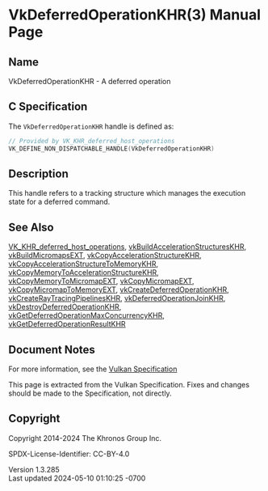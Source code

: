 # VkDeferredOperationKHR(3) Manual Page

## Name

VkDeferredOperationKHR - A deferred operation



## <a href="#_c_specification" class="anchor"></a>C Specification

The `VkDeferredOperationKHR` handle is defined as:

``` c
// Provided by VK_KHR_deferred_host_operations
VK_DEFINE_NON_DISPATCHABLE_HANDLE(VkDeferredOperationKHR)
```

## <a href="#_description" class="anchor"></a>Description

This handle refers to a tracking structure which manages the execution
state for a deferred command.

## <a href="#_see_also" class="anchor"></a>See Also

[VK_KHR_deferred_host_operations](https://registry.khronos.org/vulkan/specs/1.3-extensions/man/html/VK_KHR_deferred_host_operations.html),
[vkBuildAccelerationStructuresKHR](https://registry.khronos.org/vulkan/specs/1.3-extensions/man/html/vkBuildAccelerationStructuresKHR.html),
[vkBuildMicromapsEXT](https://registry.khronos.org/vulkan/specs/1.3-extensions/man/html/vkBuildMicromapsEXT.html),
[vkCopyAccelerationStructureKHR](https://registry.khronos.org/vulkan/specs/1.3-extensions/man/html/vkCopyAccelerationStructureKHR.html),
[vkCopyAccelerationStructureToMemoryKHR](https://registry.khronos.org/vulkan/specs/1.3-extensions/man/html/vkCopyAccelerationStructureToMemoryKHR.html),
[vkCopyMemoryToAccelerationStructureKHR](https://registry.khronos.org/vulkan/specs/1.3-extensions/man/html/vkCopyMemoryToAccelerationStructureKHR.html),
[vkCopyMemoryToMicromapEXT](https://registry.khronos.org/vulkan/specs/1.3-extensions/man/html/vkCopyMemoryToMicromapEXT.html),
[vkCopyMicromapEXT](https://registry.khronos.org/vulkan/specs/1.3-extensions/man/html/vkCopyMicromapEXT.html),
[vkCopyMicromapToMemoryEXT](https://registry.khronos.org/vulkan/specs/1.3-extensions/man/html/vkCopyMicromapToMemoryEXT.html),
[vkCreateDeferredOperationKHR](https://registry.khronos.org/vulkan/specs/1.3-extensions/man/html/vkCreateDeferredOperationKHR.html),
[vkCreateRayTracingPipelinesKHR](https://registry.khronos.org/vulkan/specs/1.3-extensions/man/html/vkCreateRayTracingPipelinesKHR.html),
[vkDeferredOperationJoinKHR](https://registry.khronos.org/vulkan/specs/1.3-extensions/man/html/vkDeferredOperationJoinKHR.html),
[vkDestroyDeferredOperationKHR](https://registry.khronos.org/vulkan/specs/1.3-extensions/man/html/vkDestroyDeferredOperationKHR.html),
[vkGetDeferredOperationMaxConcurrencyKHR](https://registry.khronos.org/vulkan/specs/1.3-extensions/man/html/vkGetDeferredOperationMaxConcurrencyKHR.html),
[vkGetDeferredOperationResultKHR](https://registry.khronos.org/vulkan/specs/1.3-extensions/man/html/vkGetDeferredOperationResultKHR.html)

## <a href="#_document_notes" class="anchor"></a>Document Notes

For more information, see the <a
href="https://registry.khronos.org/vulkan/specs/1.3-extensions/html/vkspec.html#VkDeferredOperationKHR"
target="_blank" rel="noopener">Vulkan Specification</a>

This page is extracted from the Vulkan Specification. Fixes and changes
should be made to the Specification, not directly.

## <a href="#_copyright" class="anchor"></a>Copyright

Copyright 2014-2024 The Khronos Group Inc.

SPDX-License-Identifier: CC-BY-4.0

Version 1.3.285  
Last updated 2024-05-10 01:10:25 -0700

